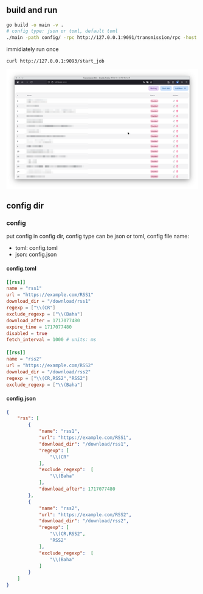 #

## build and run

```bash
go build -o main -v .
# config type: json or toml, default toml
./main -path config/ -rpc http://127.0.0.1:9091/transmission/rpc -host :9093 -config-type json
```

immidiately run once

```bash
curl http://127.0.0.1:9093/start_job
```

![screentshot](https://raw.githubusercontent.com/Asutorufa/transmission-rss/refs/heads/main/assets/screenshot.png)

## config dir

### config

put config in config dir, config type can be json or toml, config file name:

- toml: config.toml
- json: config.json

#### config.toml

```toml
[[rss]]
name = "rss1"
url = "https://example.com/RSS1"
download_dir = "/download/rss1"
regexp = ["\\(CR"]
exclude_regexp = ["\\(Baha"]
download_after = 1717077480
expire_time = 1717077480
disabled = true
fetch_interval = 1000 # units: ms

[[rss]]
name = "rss2"
url = "https://example.com/RSS2"
download_dir = "/download/rss2"
regexp = ["\\(CR,RSS2","RSS2"]
exclude_regexp = ["\\(Baha"]
```

#### config.json

```json
{
    "rss": [
        {
            "name": "rss1",
            "url": "https://example.com/RSS1",
            "download_dir": "/download/rss1",
            "regexp": [
                "\\(CR"
            ],
            "exclude_regexp":  [
                "\\(Baha"
            ],
            "download_after": 1717077480
        },
        {
            "name": "rss2",
            "url": "https://example.com/RSS2",
            "download_dir": "/download/rss2",
            "regexp": [
                "\\(CR,RSS2",
                "RSS2"
            ],
            "exclude_regexp":  [
                "\\(Baha"
            ]
        }
    ]
}
```
